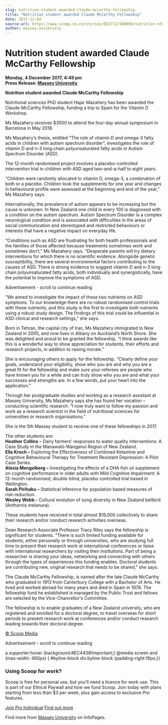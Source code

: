 ```yaml
---
slug: nutrition-student-awarded-claude-mccarthy-fellowship
title: "Nutrition student awarded Claude McCarthy Fellowship"
date: 2017-12-04
source-url: https://www.scoop.co.nz/stories/ED1712/S00009/nutrition-student-awarded-claude-mccarthy-fellowship.htm
author: massey-university
---
```

Nutrition student awarded Claude McCarthy Fellowship
====================================================

**Monday, 4 December 2017, 4:49 pm**  
**Press Release: [Massey University](https://info.scoop.co.nz/Massey_University)**

**Nutrition student awarded Claude McCarthy Fellowship**

Nutritional sciences PhD student Hajar Mazahery has been awarded the Claude McCarthy Fellowship, funding a trip to Spain for the Vitamin D Workshop.

Ms Mazahery receives $3500 to attend the four-day annual symposium in Barcelona in May 2018.

Ms Mazahery’s thesis, entitled “The role of vitamin D and omega-3 fatty acids in children with autism spectrum disorder”, investigates the role of vitamin D and n-3 long chain polyunsaturated fatty acids in Autism Spectrum Disorder (ASD).

The 12-month randomised project involves a placebo-controlled intervention trial in children with ASD aged two-and-a-half to eight years.

“Children were randomly allocated to vitamin D, omega-3, a combination of both or a placebo. Children took the supplements for one year and changes in behavioural profile were assessed at the beginning and end of the year,” Ms Mazahery says.

Internationally, the prevalence of autism appears to be increasing but the cause is unknown. In New Zealand one child in every 100 is diagnosed with a condition on the autism spectrum. Autism Spectrum Disorder is a complex neurological condition and is associated with difficulties in the areas of social communication and stereotyped and restricted behaviours or interests that have a negative impact on everyday life.

“Conditions such as ASD are frustrating for both health professionals and the families of those affected because treatments sometimes work and sometimes don’t,” Ms Mazahery says. “Desperate parents will try dietary interventions for which there is no scientific evidence. Alongside genetic susceptibility, there are several environmental factors contributing to the causes of ASD. There is strong evidence to suggest vitamin D and n-3 long chain polyunsaturated fatty acids, both individually and synergistically, have the potential to improve the symptoms of ASD.

Advertisement - scroll to continue reading





“We aimed to investigate the impact of these two nutrients on ASD symptoms. To our knowledge there are no robust randomised control trials with these nutrients, and this study is the first to investigate both nutrients using a robust study design. The findings of this trial could be influential in ASD clinical and research settings,” she says.

Born in Tehran, the capital city of Iran, Ms Mazahery immigrated to New Zealand in 2005, and now lives in Albany on Auckland’s North Shore. She was delighted and proud to be granted the fellowship. “I think awards like this is a wonderful way to show appreciation for students, their efforts and research projects, in addition to raising morale.”

She is encouraging others to apply for the fellowship. “Clearly define your goals, understand your eligibility, show who you are and why you are a great fit for the fellowship and make sure your referees are people who have known you for a while and can truly show who you are and what your successes and strengths are. In a few words, put your heart into the application.”

Through her postgraduate studies and working as a research assistant at Massey University, Ms Mazahery says she has found her vocation – conducting scientific research. “I now truly want to follow my passion and work as a research scientist in the field of nutritional sciences for universities or research organisations.”

She is the 5th Massey student to receive one of these fellowships in 2017.

The other students are:  
**Heather Collins** – Dairy farmers' responses to water quality interventions: A Case Study in the Manawatū-Wanganui Region of New Zealand.  
**Ella Kroch –** Exploring the Effectiveness of Combined Ketamine and Cognitive Behavioural Therapy for Treatment Resistant Depression: A Pilot Case Series.  
**Alexia Mengelberg –** Investigating the effects of a DHA fish oil supplement on cognitive performance in older adults with Mild Cognitive Impairment: A 12-month randomised, double-blind, placebo controlled trial based in Wellington.  
**Sarah Pirihaku –** Statistical inference for population based measures of risk-reduction.  
**Wesley Webb -** Cultural evolution of song diversity in New Zealand bellbird (Anthornis melanura).

These students have received in total almost $19,000 collectively to share their research and/or conduct research activities overseas.

Dean Research Associate Professor Tracy Riley says the fellowship is significant for students. “There is such limited funding available for students, either personally or through universities, who are studying full time to present their research work at international conferences or liaise with international researchers by visiting their institutions. Part of being a researcher is sharing your ideas, networking and connecting with others through the types of experiences this funding enables. Doctoral students are contributing new, original research that needs to be shared,” she says.

The Claude McCarthy Fellowship, is named after the late Claude McCarthy who graduated in 1913 from Canterbury College with a Bachelor of Arts. He lived and worked abroad for many years and died in Spain in 1978. The fellowship fund he established is managed by the Public Trust and fellows are selected by the Vice-Chancellor's Committee.

The fellowship is to enable graduates of a New Zealand university, who are registered and enrolled for a doctoral degree, to travel overseas for short periods to present research work at conferences and/or conduct research leading towards their doctoral degree.

  

[© Scoop Media](http://www.scoop.co.nz/about/terms.html)  

Advertisement - scroll to continue reading



a.supporter:hover {background:#EC4438!important;} @media screen and (max-width: 480px) { #byline-block div.byline-block {padding-right:16px;}}

### Using Scoop for work?

Scoop is free for personal use, but you’ll need a licence for work use. This is part of our Ethical Paywall and how we fund Scoop. Join today with plans starting from less than $3 per week, plus gain access to exclusive _Pro_ features.  
  
[Join Pro Individual](https://pro.scoop.co.nz/Individual/?from=ProIn24) [Find out more](https://pro.scoop.co.nz/using-scoop-for-work/?from=ProIn24)

Find more from [Massey University](https://info.scoop.co.nz/Massey_University) on InfoPages.